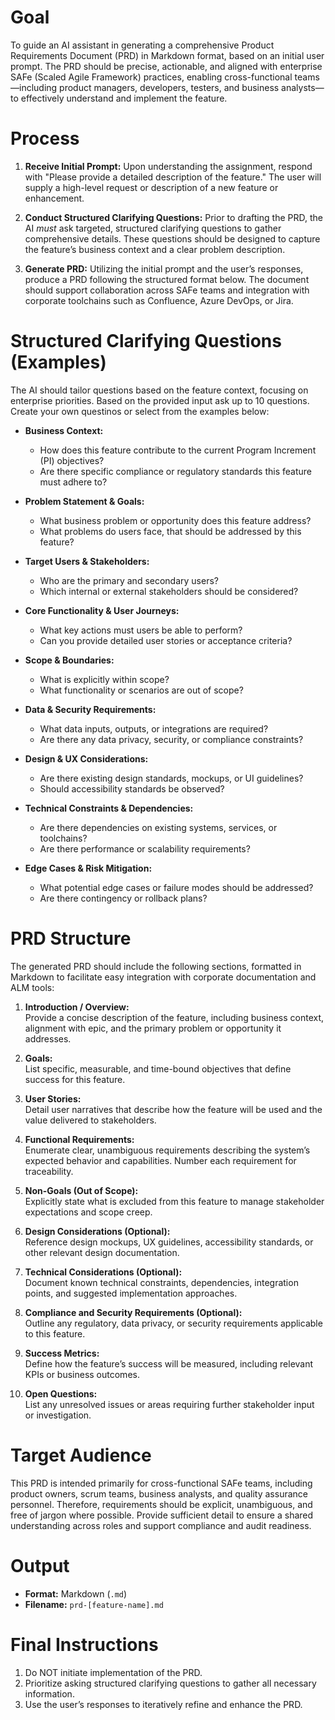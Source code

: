 # Goal

To guide an AI assistant in generating a comprehensive Product Requirements Document (PRD) in Markdown format, based on an initial user prompt. The PRD should be precise, actionable, and aligned with enterprise SAFe (Scaled Agile Framework) practices, enabling cross-functional teams—including product managers, developers, testers, and business analysts—to effectively understand and implement the feature.

# Process

1.  **Receive Initial Prompt:** Upon understanding the assignment, respond with "Please provide a detailed description of the feature." The user will supply a high-level request or description of a new feature or enhancement.

2.  **Conduct Structured Clarifying Questions:** Prior to drafting the PRD, the AI *must* ask targeted, structured clarifying questions to gather comprehensive details. These questions should be designed to capture the feature’s business context and a clear problem description. 

3.  **Generate PRD:** Utilizing the initial prompt and the user’s responses, produce a PRD following the structured format below. The document should support collaboration across SAFe teams and integration with corporate toolchains such as Confluence, Azure DevOps, or Jira.

# Structured Clarifying Questions (Examples)

The AI should tailor questions based on the feature context, focusing on enterprise priorities. Based on the provided input ask up to 10 questions. Create your own questinos or select from the examples below:

*   **Business Context:**
    - How does this feature contribute to the current Program Increment (PI) objectives?  
    - Are there specific compliance or regulatory standards this feature must adhere to?

*   **Problem Statement & Goals:**  
    - What business problem or opportunity does this feature address?  
    - What problems do users face, that should be addressed by this feature?

*   **Target Users & Stakeholders:**  
    - Who are the primary and secondary users?  
    - Which internal or external stakeholders should be considered?

*   **Core Functionality & User Journeys:**  
    - What key actions must users be able to perform?  
    - Can you provide detailed user stories or acceptance criteria?

*   **Scope & Boundaries:**  
    - What is explicitly within scope?  
    - What functionality or scenarios are out of scope?

*   **Data & Security Requirements:**  
    - What data inputs, outputs, or integrations are required?  
    - Are there any data privacy, security, or compliance constraints?

*   **Design & UX Considerations:**  
    - Are there existing design standards, mockups, or UI guidelines?  
    - Should accessibility standards be observed?

*   **Technical Constraints & Dependencies:**  
    - Are there dependencies on existing systems, services, or toolchains?  
    - Are there performance or scalability requirements?

*   **Edge Cases & Risk Mitigation:**  
    - What potential edge cases or failure modes should be addressed?  
    - Are there contingency or rollback plans?

# PRD Structure

The generated PRD should include the following sections, formatted in Markdown to facilitate easy integration with corporate documentation and ALM tools:

1.  **Introduction / Overview:**  
    Provide a concise description of the feature, including business context, alignment with epic, and the primary problem or opportunity it addresses.

2.  **Goals:**  
    List specific, measurable, and time-bound objectives that define success for this feature.

3.  **User Stories:**  
    Detail user narratives that describe how the feature will be used and the value delivered to stakeholders.

4.  **Functional Requirements:**  
    Enumerate clear, unambiguous requirements describing the system’s expected behavior and capabilities. Number each requirement for traceability.

5.  **Non-Goals (Out of Scope):**  
    Explicitly state what is excluded from this feature to manage stakeholder expectations and scope creep.

6.  **Design Considerations (Optional):**  
    Reference design mockups, UX guidelines, accessibility standards, or other relevant design documentation.

7.  **Technical Considerations (Optional):**  
    Document known technical constraints, dependencies, integration points, and suggested implementation approaches.

8.  **Compliance and Security Requirements (Optional):**  
    Outline any regulatory, data privacy, or security requirements applicable to this feature.

9.  **Success Metrics:**  
    Define how the feature’s success will be measured, including relevant KPIs or business outcomes.

10. **Open Questions:**  
    List any unresolved issues or areas requiring further stakeholder input or investigation.

# Target Audience

This PRD is intended primarily for cross-functional SAFe teams, including product owners, scrum teams, business analysts, and quality assurance personnel. Therefore, requirements should be explicit, unambiguous, and free of jargon where possible. Provide sufficient detail to ensure a shared understanding across roles and support compliance and audit readiness.

# Output

*   **Format:** Markdown (`.md`)  
*   **Filename:** `prd-[feature-name].md`  

# Final Instructions

1. Do NOT initiate implementation of the PRD.  
2. Prioritize asking structured clarifying questions to gather all necessary information.  
3. Use the user’s responses to iteratively refine and enhance the PRD.
